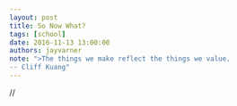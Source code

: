 ```yaml
---
layout: post
title: So Now What?
tags: [school]
date: 2016-11-13 13:00:00
authors: jayvarner
note: ">The things we make reflect the things we value.
-- Cliff Kuang"
---
```

//
